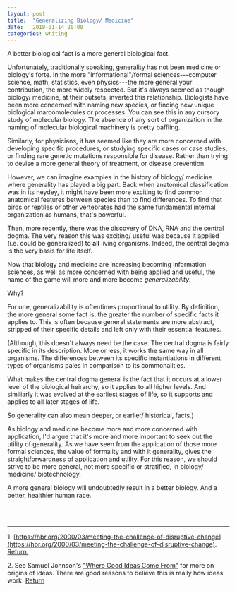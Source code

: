 ```yaml
---
layout: post
title:  "Generalizing Biology/ Medicine"
date:   2018-01-14 20:00 
categories: writing 
---
```


A better biological fact is a more general biological fact. 

Unfortunately, traditionally speaking, generality has not been medicine or biology's forte. In 
the more "informational"/formal sciences---computer science, math, statistics, even physics---the 
more general your contribution, the more widely respected. But it's always seemed as though 
biology/ medicine, at their outsets, inverted this relationship. Biologists have been more 
concerned with naming new species, or finding new unique biological marcomolecules or processes. 
You can see this in any cursory study of molecular biology. The absence of any sort of 
organization in the naming of molecular biological machinery is pretty baffling. 

Similarly, for physicians, it has seemed like they are more concerned with developing specific procedures,
or studying specific cases or case studies, or finding rare genetic mutations responsible for disease. Rather
than trying to devise a more general theory of treatment, or disease prevention.  

However, we can imagine examples in the history of biology/ medicine where generality has played a 
big part. Back when anatomical classification was in its heydey, it might have been more exciting 
to find common anatomical features between species than to find differences. To find that birds 
or reptiles or other vertebrates had the same fundamental internal organization as humans, that's 
powerful. 

Then, more recently, there was the discovery of DNA, RNA and the central dogma. The very reason 
this was exciting/ useful was because it applied (i.e. could be generalized) to **all** living organisms. 
Indeed, the central dogma is the very basis for life itself. 

Now that biology and medicine are increasing becoming information sciences, as well as more concerned
with being applied and useful, the name of the game will more and more become *generalizability*. 

Why? 

For one, generalizability is oftentimes proportional to utility. By definition, the more general
some fact is, the greater the number of specific facts it applies to. This is often because 
general statements are more abstract, stripped of their specific details and left only with their
essential features. 

(Although, this doesn't always need be the case. The central dogma is fairly specific in its description. 
More or less, it works the same way in all organisms. The differences between its specific instantiations
in different types of organisms pales in comparison to its commonalities. 

What makes the central dogma general is the fact that it occurs at a lower level of the biological
heirarchy, so it applies to all higher levels. And similiarly it was evolved at the earliest stages 
of life, so it supports and applies to all later stages of life.

So generality can also mean deeper, or earlier/ historical, facts.)

As biology and medicine become more and more concerned with application, I'd argue that it's more
and more important to seek out the utility of generality. As we have seen from the application of 
those more formal sciences, the value of formality and with it generality, gives the straightforwardness 
of application and utility. For this reason, we should strive to be more general, not more specific 
or stratified, in biology/ medicine/ biotechnology. 

A more general biology will undoubtedly result in a better biology. And a better, healthier human race.    



<br>
<br>

------- 

<a name="f1">1.</a> [https://hbr.org/2000/03/meeting-the-challenge-of-disruptive-change](https://hbr.org/2000/03/meeting-the-challenge-of-disruptive-change). [Return.](#a1)

<a name="f2">2.</a> See Samuel Johnson's ["Where Good Ideas Come From"](https://hbr.org/2000/03/meeting-the-challenge-of-disruptive-change) 
for more on origins of ideas. There are good reasons to believe this is really how ideas work. [Return](#a2) 


